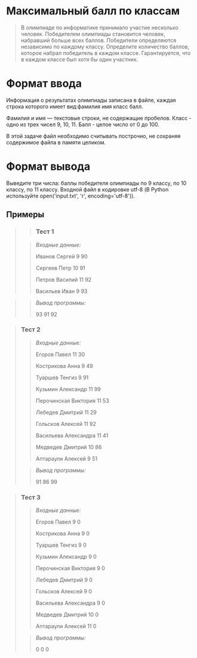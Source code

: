 # Максимальный балл по классам


>В олимпиаде по информатике принимало участие несколько человек. Победителем олимпиады становится человек, набравший больше всех баллов. Победители определяются независимо по каждому классу. Определите количество баллов, которое набрал победитель в каждом классе. Гарантируется, что в каждом классе был хотя бы один участник.

# Формат ввода

Информация о результатах олимпиады записана в файле, каждая строка которого имеет вид:фамилия имя класс балл.

Фамилия и имя — текстовые строки, не содержащие пробелов. Класс - одно из трех чисел 9, 10, 11. Балл - целое число от 0 до 100.

В этой задаче файл необходимо считывать построчно, не сохраняя содержимое файла в памяти целиком.

# Формат вывода

Выведите три числа: баллы победителя олимпиады по 9 классу, по 10 классу, по 11 классу. Входной файл в кодировке utf-8 (В Python используйте open('input.txt', 'r', encoding='utf-8')).

 ## Примеры
>
>>### Тест 1
> 
>>*Входные данные:*
>>
>>Иванов Сергей 9 90
>>
>>Сергеев Петр 10 91
>>
>>Петров Василий 11 92
>>
>>Васильев Иван 9 93

>>*Вывод программы:*
>>
>>93 91 92

 
>### Тест 2
>
>>*Входные данные:*
>>
>>Егоров Павел 11 30
>>
>>Кострикова Анна 9 49
>>
>>Туаршев Тенгиз 9 91
>>
>>Кузьмин Александр 11 99
>>
>>Перочинская Виктория 11 53
>>
>>Лебедев Дмитрий 11 29
>>
>>Гольсков Алексей 11 92
>>
>>Васильева Александра 11 41
>>
>>Медведев Дмитрий 10 86
>>
>>Аптараули Алексей 9 51
> 
>>*Вывод программы:*
>>
>>91 86 99


>### Тест 3
>>
>>*Входные данные:*
>>
>>Егоров Павел 9 0
>>
>>Кострикова Анна 9 0
>>
>>Туаршев Тенгиз 9 0
>>
>>Кузьмин Александр 9 0
>>
>>Перочинская Виктория 9 0
>>
>>Лебедев Дмитрий 9 0
>>
>>Гольсков Алексей 9 0
>>
>>Васильева Александра 9 0
>>
>>Медведев Дмитрий 10 0
>>
>>Аптараули Алексей 11 0
> 
>>*Вывод программы:*
>>
>>0 0 0